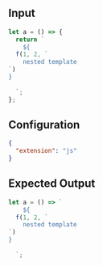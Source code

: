 
## Input
```javascript input
let a = () => {
  return `
    ${
  f(1, 2, `
    nested template
`)
}
  
  `;
};
```

## Configuration
```json configuration
{
  "extension": "js"
}
```

## Expected Output
```javascript expected output
let a = () => `
    ${
  f(1, 2, `
    nested template
`)
}
  
  `;
```
